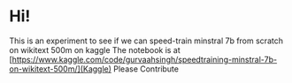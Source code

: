 # Hi!

This is an experiment to see if we can speed-train minstral 7b from scratch on wikitext 500m on kaggle
The notebook is at [https://www.kaggle.com/code/gurvaahsingh/speedtraining-minstral-7b-on-wikitext-500m/](Kaggle)
Please Contribute

